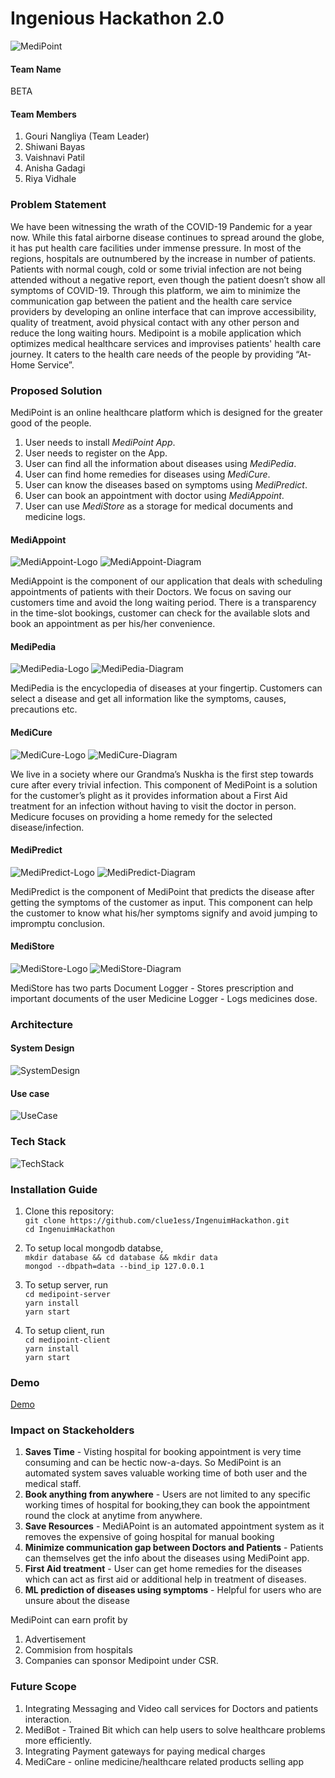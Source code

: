 # Ingenious Hackathon 2.0

![MediPoint](./Logo/MediPoint.png)

#### Team Name

BETA

#### Team Members

1. Gouri Nangliya (Team Leader)
2. Shiwani Bayas
3. Vaishnavi Patil
4. Anisha Gadagi
5. Riya Vidhale

### Problem Statement

We have been witnessing the wrath of the COVID-19 Pandemic for a year now. While this fatal airborne disease continues to spread around the globe, it has put health care facilities under immense pressure.  In most of the regions, hospitals are outnumbered by the increase in number of patients. Patients with normal cough, cold  or some trivial infection are not being attended without a negative report, even though the patient doesn’t show all symptoms of COVID-19. Through this platform, we aim to minimize the communication gap between the patient and the health care service providers by developing an online interface that can improve accessibility, quality of  treatment, avoid physical contact with any other person and reduce the long waiting hours. Medipoint is a mobile application which optimizes medical healthcare services and improvises patients' health care journey. It caters to the health care needs of the people by providing “At-Home Service”.

### Proposed Solution

MediPoint is an online healthcare platform which is designed for the greater good of the people.
1. User needs to install *MediPoint App*.
2. User needs to register on the App.
3. User can find all the information about diseases using *MediPedia*.
4. User can find home remedies for diseases using *MediCure*.
5. User can know the diseases based on symptoms using *MediPredict*.
6. User can book an appointment with doctor using *MediAppoint*.
7. User can use *MediStore* as a storage for medical documents and medicine logs.

#### MediAppoint

![MediAppoint-Logo](./Logo/MediAppoint.png)
![MediAppoint-Diagram](./Diagrams/MediAppoint.jpg)

MediAppoint is the component of our application that deals with scheduling appointments of patients with their Doctors. We focus on saving our customers time and avoid the long waiting period. There is a transparency in the time-slot bookings, customer can check for the available slots and book an appointment as per his/her convenience. 

#### MediPedia

![MediPedia-Logo](./Logo/MediPedia.png)
![MediPedia-Diagram](./Diagrams/MediPedia.jpg)

MediPedia is the encyclopedia of diseases at your fingertip. Customers can select a disease and get all information like the symptoms, causes, precautions etc. 

#### MediCure

![MediCure-Logo](./Logo/MediCure.png)
![MediCure-Diagram](./Diagrams/MediCure.jpg)

We live in a society where our Grandma’s Nuskha is the first step towards cure after every trivial infection. This component of MediPoint is a solution for the customer’s plight as it provides information about a First Aid treatment for an infection without having to visit the doctor in person. Medicure focuses on providing a home remedy for the selected disease/infection. 

#### MediPredict

![MediPredict-Logo](./Logo/MediPredict.png)
![MediPredict-Diagram](./Diagrams/MediPredict.jpg)

MediPredict is the component of MediPoint that predicts the disease after getting the symptoms of the customer as input. This component can help the customer to know what his/her symptoms signify and avoid jumping to impromptu conclusion.

#### MediStore

![MediStore-Logo](./Logo/MediStore.png)
![MediStore-Diagram](./Diagrams/MediStore.jpg)

MediStore has two parts
Document Logger - Stores prescription and important documents of the user 
Medicine Logger - Logs medicines dose.


### Architecture

#### System Design

![SystemDesign](./Diagrams/SystemDesign.jpg)

#### Use case

![UseCase](./Diagrams/UseCase.jpg)

### Tech Stack

![TechStack](./Diagrams/TechStack.png)

### Installation Guide

1. Clone this repository:<br>
`git clone https://github.com/clue1ess/IngenuimHackathon.git`<br>
`cd IngenuimHackathon`<br>

2. To setup local mongodb databse,<br>
`mkdir database && cd database && mkdir data`<br>
`mongod --dbpath=data --bind_ip 127.0.0.1`<br>

3. To setup server, run<br>
`cd medipoint-server`<br>
`yarn install`<br>
`yarn start`<br>

4. To setup client, run<br>
`cd medipoint-client`<br>
`yarn install`<br>
`yarn start`<br>

### Demo

[Demo](http://github.com)

### Impact on Stackeholders

1. **Saves Time** - Visting hospital for booking appointment is very time consuming and can be hectic now-a-days. So MediPoint is an automated system saves valuable working time of both user and the medical staff.
2. **Book anything from anywhere** - Users are not limited to any specific working times of hospital for booking,they can book the appointment round the clock at anytime from anywhere.
3. **Save Resources** - MediAPoint is an automated appointment system as it removes the expensive of going hospital for manual booking
4. **Minimize communication gap between Doctors and Patients** - Patients can themselves get the info about the diseases using MediPoint app.
5. **First Aid treatment** - User can get home remedies for the diseases which can act as first aid or additional help in treatment of diseases.
6. **ML prediction of diseases using symptoms** - Helpful for users who are unsure about the disease 

MediPoint can earn profit by 
1. Advertisement
2. Commision from hospitals
3. Companies can sponsor Medipoint under CSR.


### Future Scope

1. Integrating Messaging and Video call services for Doctors and patients interaction.
2. MediBot - Trained Bit which can help users to solve healthcare problems more efficiently.
3. Integrating Payment gateways for paying medical charges 
4. MediCare - online medicine/healthcare related products selling app

